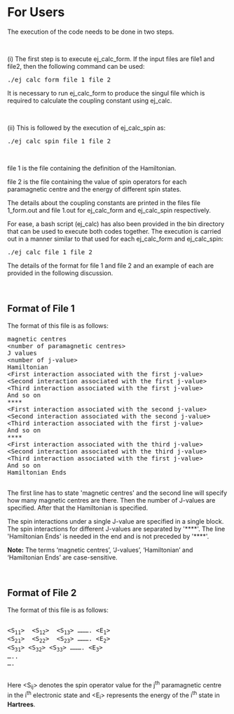 <html><head></head><body>
<h1>For Users</h1>



<p>The execution of the code needs to be done in two steps.</p>
<br>
<p>(i)	The first step is to execute ej_calc_form. If the input files are file1 and file2, then the following command can be used: </p>
<pre>./ej_calc_form file 1 file 2</pre>
<p>It is necessary to run ej_calc_form to produce the singul file which is required to calculate the coupling constant using ej_calc.</p>


<br>
<p>(ii)	This is followed by the execution of ej_calc_spin as:</p>
<pre>./ej_calc_spin file 1 file 2</pre>
<br>


<p>file 1 is the file containing the definition of the Hamiltonian.</p>
<p>file 2 is the file containing the value of spin operators for each paramagnetic centre and the energy of different spin states.</p>
<p>The details about the coupling constants are printed in the files file 1_form.out and file 1.out for ej_calc_form and ej_calc_spin respectively.</p>
<p>For ease, a bash script (ej_calc) has also been provided in the bin directory that can be used to execute both codes together. The execution is carried out in a manner similar to that used for each ej_calc_form and ej_calc_spin:
</p>
<pre>./ej_calc file 1 file 2</pre>
<p>The details of the format for file 1 and file 2 and an example of each are provided in the following discussion.</p>
<p></p>


<br>
<h2>Format of File 1 </h2>
<p>The format of this file is as follows:</p>

<pre>
magnetic centres
&lt;number of paramagnetic centres&gt;
J values
&lt;number of j-value>
Hamiltonian
&lt;First interaction associated with the first j-value&gt;
&lt;Second interaction associated with the first j-value&gt;
&lt;Third interaction associated with the first j-value&gt;
And so on
****
&lt;First interaction associated with the second j-value&gt;
&lt;Second interaction associated with the second j-value&gt;
&lt;Third interaction associated with the first j-value&gt;
And so on
****
&lt;First interaction associated with the third j-value&gt;
&lt;Second interaction associated with the third j-value&gt;
&lt;Third interaction associated with the first j-value&gt;
And so on
Hamiltonian Ends

</pre>


<p>The first line has to state 'magnetic centres' and the second line will specify how many magnetic centres are there. 
Then the number of J-values are specified. After that the Hamiltonian is specified.</p>
<p>The spin interactions under a single J-value are specified in a single block. 
The spin interactions for different J-values are separated by '****'. The line 'Hamiltonian Ends' is needed in the end and is not preceded by '****'.</p>
<p><b>Note:</b> The terms ‘magnetic centres’, ‘J-values’, ‘Hamiltonian’ and ‘Hamiltonian Ends’ are case-sensitive.</p>


<br>
<h2>Format of File 2</h2>
<p>The format of this file is as follows:</p>

<pre> 
&lt;S<sub>11</sub>&gt;  &lt;S<sub>12</sub>&gt;  &lt;S<sub>13</sub>&gt; ………. &lt;E<sub>1</sub>&gt;
&lt;S<sub>21</sub>&gt;  &lt;S<sub>22</sub>&gt;  &lt;S<sub>23</sub>&gt; ………. &lt;E<sub>2</sub>&gt;
&lt;S<sub>31</sub>&gt; &lt;S<sub>32</sub>&gt; &lt;S<sub>33</sub>&gt; ………. &lt;E<sub>3</sub>&gt;
…..
….

</pre>

<p>Here &lt;S<sub>ij</sub>&gt; denotes the spin operator value for the j<sup>th</sup> paramagnetic centre in the i<sup>th</sup> electronic state and &lt;E<sub>i</sub>&gt; represents the energy of the i<sup>th</sup> state in <b>Hartrees</b>.</p>


<p></p>




    
</body></html>
